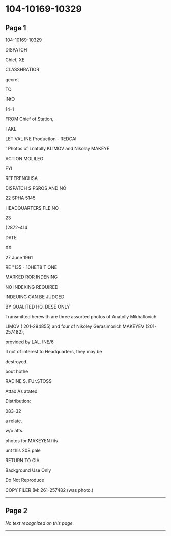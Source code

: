 # 104-10169-10329

## Page 1

104-10169-10329

DISPATCH

Chief, XE

CLASSHRATIOR

gecret

TO

INtO

14-1

FROM Chief of Station,

TAKE

LET VAL INE ProductIon - REDCAI

' Photos of Lnatolly KLIMOV and Nikolay MAKEYE

ACTION MOLILEO

FYI

REFERENCHSA

DISPATCH SIPSROS AND NO

22 SPHA 5145

HEADQUARTERS FLE NO

23

{2872-414

DATE

XX

27 June 1961

RE "135 - 10HET8 T ONE

MARKED ROR INDENING

NO INDEXING REQUIRED

INDEUING CAN BE JUDGED

BY QUALITED HQ. DESE ONLY

Transmitted herewith are three assorted photos of Anatolly Mikhallovich

LIMOV ( 201-294855) and four of Nikoley Gerasimorich MAKEYEV (201-257482),

provided by LAL. INE/6

II not of interest to Headquarters, they may be

destroyed.

bout hothe

RADINE S. FUr.STOSS

Attax As atated

Distribution:

083-32

a relate.

w/o atts.

photos for MAKEYEN fits

unt this 208 pale

RETURN TO CIA

Background Use Only

Do Not Reproduce

COPY FILER (M: 261-257482 (was photo.)

---

## Page 2

*No text recognized on this page.*

---

